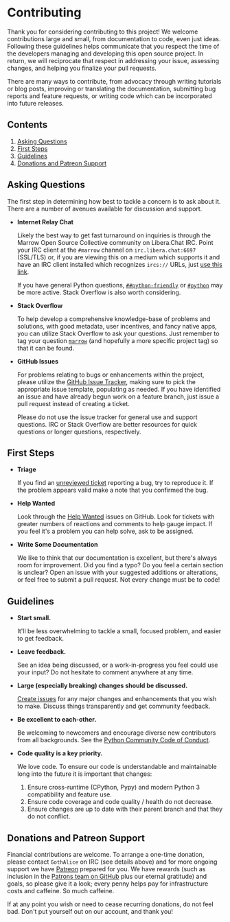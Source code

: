 # Contributing

Thank you for considering contributing to this project! We welcome contributions large and small, from documentation to code, even just ideas. Following these guidelines helps communicate that you respect the time of the developers managing and developing this open source project. In return, we will reciprocate that respect in addressing your issue, assessing changes, and helping you finalize your pull requests.

There are many ways to contribute, from advocacy through writing tutorials or blog posts, improving or translating the documentation, submitting bug reports and feature requests, or writing code which can be incorporated into future releases.

## Contents

1. [Asking Questions](#asking-questions)
2. [First Steps](#first-steps)
3. [Guidelines](#guidelines)
4. [Donations and Patreon Support](#donations-and-patreon-support)


## Asking Questions

The first step in determining how best to tackle a concern is to ask about it. There are a number of avenues available for discussion and support.

* **Internet Relay Chat**

  Likely the best way to get fast turnaround on inquiries is through the Marrow Open Source Collective community on Libera.Chat IRC.  Point your IRC client at the `#marrow` channel on `irc.libera.chat:6697` (SSL/TLS) or, if you are viewing this on a medium which supports it and have an IRC client installed which recognizes `ircs://` URLs, just [use this link](ircs://irc.libera.chat:6697/marrow).

  If you have general Python questions, [`##python-friendly`](ircs://irc.libera.chat:6697/%23%23python-friendly) or [`#python`](ircs://irc.libera.chat:6697/python) may be more active. Stack Overflow is also worth considering.

* **Stack Overflow**

  To help develop a comprehensive knowledge-base of problems and solutions, with good metadata, user incentives, and fancy native apps, you can utilize Stack Overflow to ask your questions.  Just remember to tag your question [`marrow`](http://stackoverflow.com/questions/tagged/marrow) (and hopefully a more specific project tag) so that it can be found.

* **GitHub Issues**

  For problems relating to bugs or enhancements within the project, please utilize the [GitHub Issue Tracker](https://github.com/amcgregor/pyoomush/issues), making sure to pick the appropriate issue template, populating as needed.  If you have identified an issue and have already begun work on a feature branch, just issue a pull request instead of creating a ticket.

  Please do not use the issue tracker for general use and support questions.  IRC or Stack Overflow are better resources for quick questions or longer questions, respectively.


## First Steps

* **Triage**

  If you find an [unreviewed ticket](https://github.com/amcgregor/pyoomush/labels/org:triage) reporting a bug, try to reproduce it. If the problem appears valid make a note that you confirmed the bug.

* **Help Wanted**

  Look through the [Help Wanted](https://github.com/amcgregor/pyoomush/labels/org:help-wanted) issues on GitHub. Look for tickets with greater numbers of reactions and comments to help gauge impact. If you feel it's a problem you can help solve, ask to be assigned.

* **Write Some Documentation**

  We like to think that our documentation is excellent, but there's always room for improvement. Did you find a typo? Do you feel a certain section is unclear? Open an issue with your suggested additions or alterations, or feel free to submit a pull request. Not every change must be to code!


## Guidelines

* **Start small.**

  It'll be less overwhelming to tackle a small, focused problem, and easier to get feedback.

* **Leave feedback.**

  See an idea being discussed, or a work-in-progress you feel could use your input? Do not hesitate to comment anywhere at any time.

* **Large (especially breaking) changes should be discussed.**

  [Create issues](https://github.com/amcgregor/pyoomush/issues/new) for any major changes and enhancements that you wish to make. Discuss things transparently and get community feedback.

* **Be excellent to each-other.**

  Be welcoming to newcomers and encourage diverse new contributors from all backgrounds. See the [Python Community Code of Conduct](https://www.python.org/psf/codeofconduct/).

* **Code quality is a key priority.**

  We love code. To ensure our code is understandable and maintainable long into the future it is important that changes:

  1. Ensure cross-runtime (CPython, Pypy) and modern Python 3 compatibility and feature use.
  2. Ensure code coverage and code quality / health do not decrease.
  3. Ensure changes are up to date with their parent branch and that they do not conflict.


## Donations and Patreon Support

Financial contributions are welcome. To arrange a one-time donation, please contact `GothAlice` on IRC (see details above) and for more ongoing support we have [Patreon](https://www.patreon.com/GothAlice) prepared for you. We have rewards (such as inclusion in the [Patrons team on GitHub](https://github.com/orgs/marrow/teams/patrons) plus our eternal gratitude) and goals, so please give it a look; every penny helps pay for infrastructure costs and caffeine. So much caffeine.

If at any point you wish or need to cease recurring donations, do not feel bad. Don't put yourself out on our account, and thank you!
